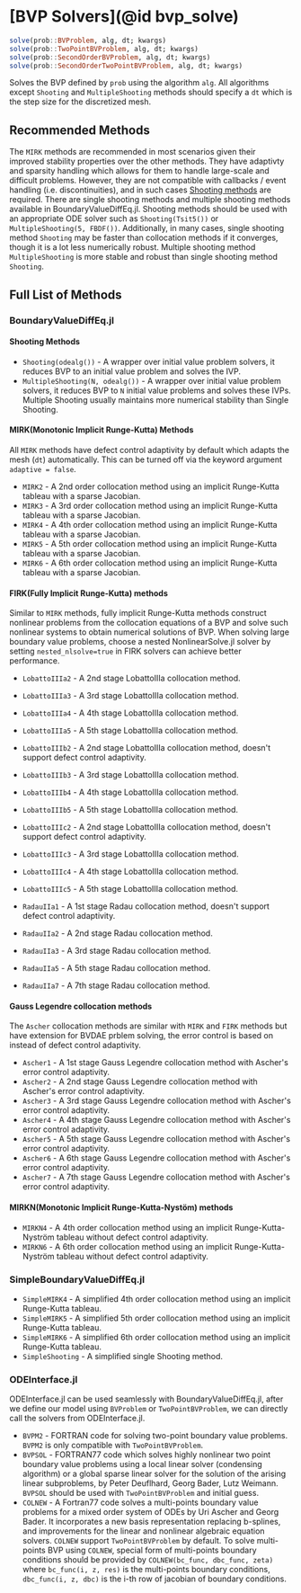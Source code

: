 # [BVP Solvers](@id bvp_solve)

```julia
solve(prob::BVProblem, alg, dt; kwargs)
solve(prob::TwoPointBVProblem, alg, dt; kwargs)
solve(prob::SecondOrderBVProblem, alg, dt; kwargs)
solve(prob::SecondOrderTwoPointBVProblem, alg, dt; kwargs)
```

Solves the BVP defined by `prob` using the algorithm `alg`. All algorithms except `Shooting` and `MultipleShooting` methods should specify a `dt` which is the step size for the discretized mesh.

## Recommended Methods

The `MIRK` methods are recommended in most scenarios given their improved stability properties over the other methods. They have adaptivty and sparsity handling which allows for them to handle large-scale and difficult problems. However, they are not compatible with callbacks / event handling (i.e. discontinuities), and in such cases [Shooting methods](https://en.wikipedia.org/wiki/Shooting_method) are required. There are single shooting methods and multiple shooting methods available in BoundaryValueDiffEq.jl. Shooting methods should be used with an appropriate ODE solver such as `Shooting(Tsit5())` or `MultipleShooting(5, FBDF())`. Additionally,
in many cases, single shooting method `Shooting` may be faster than collocation methods if it converges, though it is a lot less numerically robust. Multiple shooting method `MultipleShooting` is more stable and robust than single shooting method `Shooting`.

## Full List of Methods

### BoundaryValueDiffEq.jl

#### Shooting Methods

  - `Shooting(odealg())` - A wrapper over initial value problem solvers, it reduces BVP to an initial value problem and solves the IVP.
  - `MultipleShooting(N, odealg())` - A wrapper over initial value problem solvers, it reduces BVP to `N` initial value problems and solves these IVPs. Multiple Shooting usually maintains more numerical stability than Single Shooting.

#### MIRK(Monotonic Implicit Runge-Kutta) Methods

All `MIRK` methods have defect control adaptivity by default which adapts the mesh (`dt`) automatically. This can be turned
off via the keyword argument `adaptive = false`.

  - `MIRK2` - A 2nd order collocation method using an implicit Runge-Kutta tableau with a sparse Jacobian.
  - `MIRK3` - A 3rd order collocation method using an implicit Runge-Kutta tableau with a sparse Jacobian.
  - `MIRK4` - A 4th order collocation method using an implicit Runge-Kutta tableau with a sparse Jacobian.
  - `MIRK5` - A 5th order collocation method using an implicit Runge-Kutta tableau with a sparse Jacobian.
  - `MIRK6` - A 6th order collocation method using an implicit Runge-Kutta tableau with a sparse Jacobian.

#### FIRK(Fully Implicit Runge-Kutta) methods

Similar to `MIRK` methods, fully implicit Runge-Kutta methods construct nonlinear problems from the collocation equations of a BVP and solve such nonlinear systems to obtain numerical solutions of BVP. When solving large boundary value problems, choose a nested NonlinearSolve.jl solver by setting `nested_nlsolve=true` in FIRK solvers can achieve better performance.

  - `LobattoIIIa2` - A 2nd stage LobattoIIIa collocation method.

  - `LobattoIIIa3` - A 3rd stage LobattoIIIa collocation method.
  - `LobattoIIIa4` - A 4th stage LobattoIIIa collocation method.
  - `LobattoIIIa5` - A 5th stage LobattoIIIa collocation method.
  - `LobattoIIIb2` - A 2nd stage LobattoIIIa collocation method, doesn't support defect control adaptivity.
  - `LobattoIIIb3` - A 3rd stage LobattoIIIa collocation method.
  - `LobattoIIIb4` - A 4th stage LobattoIIIa collocation method.
  - `LobattoIIIb5` - A 5th stage LobattoIIIa collocation method.
  - `LobattoIIIc2` - A 2nd stage LobattoIIIa collocation method, doesn't support defect control adaptivity.
  - `LobattoIIIc3` - A 3rd stage LobattoIIIa collocation method.
  - `LobattoIIIc4` - A 4th stage LobattoIIIa collocation method.
  - `LobattoIIIc5` - A 5th stage LobattoIIIa collocation method.
  - `RadauIIa1` - A 1st stage Radau collocation method, doesn't support defect control adaptivity.
  - `RadauIIa2` - A 2nd stage Radau collocation method.
  - `RadauIIa3` - A 3rd stage Radau collocation method.
  - `RadauIIa5` - A 5th stage Radau collocation method.
  - `RadauIIa7` - A 7th stage Radau collocation method.

#### Gauss Legendre collocation methods

The `Ascher` collocation methods are similar with `MIRK` and `FIRK` methods but have extension for BVDAE prblem solving, the error control is based on instead of defect control adaptivity.

  - `Ascher1` - A 1st stage Gauss Legendre collocation method with Ascher's error control adaptivity.
  - `Ascher2` - A 2nd stage Gauss Legendre collocation method with Ascher's error control adaptivity.
  - `Ascher3` - A 3rd stage Gauss Legendre collocation method with Ascher's error control adaptivity.
  - `Ascher4` - A 4th stage Gauss Legendre collocation method with Ascher's error control adaptivity.
  - `Ascher5` - A 5th stage Gauss Legendre collocation method with Ascher's error control adaptivity.
  - `Ascher6` - A 6th stage Gauss Legendre collocation method with Ascher's error control adaptivity.
  - `Ascher7` - A 7th stage Gauss Legendre collocation method with Ascher's error control adaptivity.

#### MIRKN(Monotonic Implicit Runge-Kutta-Nystöm) methods

  - `MIRKN4` - A 4th order collocation method using an implicit Runge-Kutta-Nyström tableau without defect control adaptivity.
  - `MIRKN6` - A 6th order collocation method using an implicit Runge-Kutta-Nyström tableau without defect control adaptivity.

### SimpleBoundaryValueDiffEq.jl

  - `SimpleMIRK4` - A simplified 4th order collocation method using an implicit Runge-Kutta tableau.
  - `SimpleMIRK5` - A simplified 5th order collocation method using an implicit Runge-Kutta tableau.
  - `SimpleMIRK6` - A simplified 6th order collocation method using an implicit Runge-Kutta tableau.
  - `SimpleShooting` - A simplified single Shooting method.

### ODEInterface.jl

ODEInterface.jl can be used seamlessly with BoundaryValueDiffEq.jl, after we define our model using `BVProblem` or `TwoPointBVProblem`, we can directly call the solvers from ODEInterface.jl.

  - `BVPM2` - FORTRAN code for solving two-point boundary value problems. `BVPM2` is only compatible with `TwoPointBVProblem`.
  - `BVPSOL` - FORTRAN77 code which solves highly nonlinear two point boundary value problems using a local linear solver (condensing algorithm) or a global sparse linear solver for the solution of the arising linear subproblems, by Peter Deuflhard, Georg Bader, Lutz Weimann. `BVPSOL` should be used with `TwoPointBVProblem` and initial guess.
  - `COLNEW` - A Fortran77 code solves a multi-points boundary value problems for a mixed order system of ODEs by Uri Ascher and Georg Bader. It incorporates a new basis representation replacing b-splines, and improvements for the linear and nonlinear algebraic equation solvers. `COLNEW` support `TwoPointBVProblem` by default. To solve multi-points BVP using `COLNEW`, special form of multi-points boundary conditions should be provided by `COLNEW(bc_func, dbc_func, zeta)` where `bc_func(i, z, res)` is the multi-points boundary conditions, `dbc_func(i, z, dbc)` is the i-th row of jacobian of boundary conditions.
